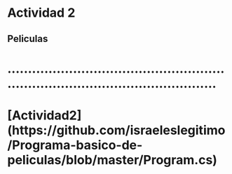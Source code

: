 # Actividad 2

## Peliculas
<h1>........................................................................................................<h1>
[Actividad2](https://github.com/israeleslegitimo/Programa-basico-de-peliculas/blob/master/Program.cs)
